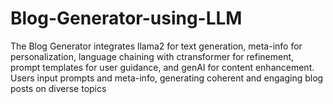 # Blog-Generator-using-LLM
The Blog Generator integrates llama2 for text generation, meta-info for personalization, language chaining with ctransformer for refinement, prompt templates for user guidance, and genAI for content enhancement. Users input prompts and meta-info, generating coherent and engaging blog posts on diverse topics
